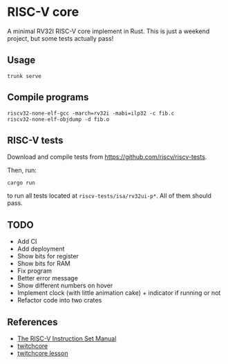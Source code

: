 # RISC-V core

A minimal RV32I RISC-V core implement in Rust. This is just a weekend project, but some tests actually pass!

## Usage

```
trunk serve
```

## Compile programs

```
riscv32-none-elf-gcc -march=rv32i -mabi=ilp32 -c fib.c
riscv32-none-elf-objdump -d fib.o
```

## RISC-V tests

Download and compile tests from https://github.com/riscv/riscv-tests.

Then, run:

```
cargo run
```

to run all tests located at `riscv-tests/isa/rv32ui-p*`. All of them should pass.

## TODO

* Add CI
* Add deployment
* Show bits for register
* Show bits for RAM
* Fix program
* Better error message
* Show different numbers on hover
* Implement clock (with little animation cake) + indicator if running or not
* Refactor code into two crates

## References

* [The RISC-V Instruction Set Manual](https://riscv.org/wp-content/uploads/2017/05/riscv-spec-v2.2.pdf)
* [twitchcore](https://github.com/geohot/twitchcore)
* [twitchcore lesson](https://www.youtube.com/watch?v=camQ9QeBY9Q)
